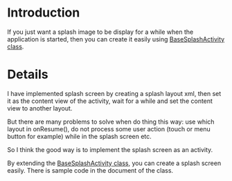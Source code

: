 # Introduction #

If you just want a splash image to be display for a while when the application is started, then you can create it easily using [BaseSplashActivity class](http://code.google.com/p/android-batsg/source/browse/android-batsg/src/com/chauhai/android/batsg/activity/BaseSplashActivity.java).


# Details #

I have implemented splash screen by creating a splash layout xml, then set it as the content view of the activity, wait for a while and set the content view to another layout.

But there are many problems to solve when do thing this way: use which layout in onResume(), do not process some user action (touch or menu button for example) while in the splash screen etc.

So I think the good way is to implement the splash screen as an activity.

By extending the [BaseSplashActivity class](http://code.google.com/p/android-batsg/source/browse/android-batsg/src/com/chauhai/android/batsg/activity/BaseSplashActivity.java), you can create a splash screen easily. There is sample code in the document of the class.